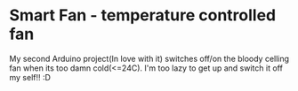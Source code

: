 # Smart Fan - temperature controlled fan #

My second Arduino project(In love with it) switches off/on the bloody celling fan when its too damn cold(<=24C). I'm too lazy to get up and switch it off my self!! :D
